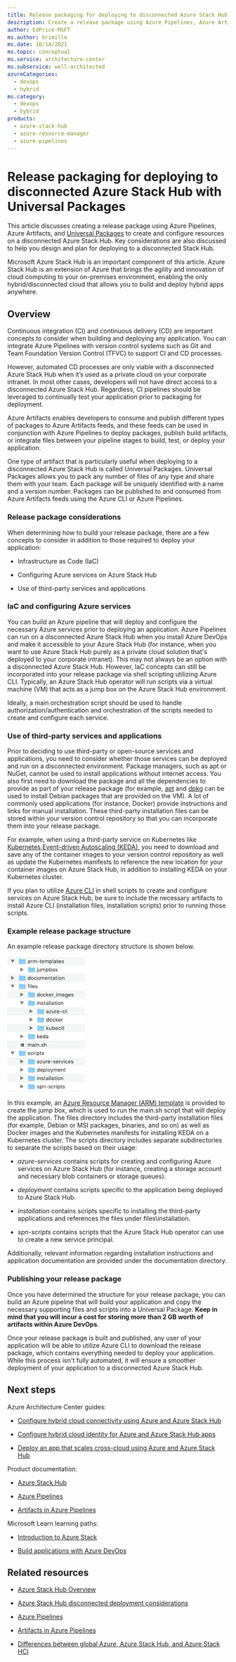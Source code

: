 ```yaml
---
title: Release packaging for deploying to disconnected Azure Stack Hub with Universal Packages
description: Create a release package using Azure Pipelines, Azure Artifacts, and Universal Packages to create and configure resources on a disconnected Azure Stack Hub
author: EdPrice-MSFT
ms.author: brimille
ms.date: 10/14/2021
ms.topic: conceptual
ms.service: architecture-center
ms.subservice: well-architected
azureCategories: 
  - devops
  - hybrid
ms.category: 
  - devops
  - hybrid
products:
  - azure-stack-hub
  - azure-resource-manager
  - azure-pipelines
---
```



# Release packaging for deploying to disconnected Azure Stack Hub with Universal Packages

This article discusses creating a release package using Azure Pipelines,
Azure Artifacts, and [Universal
Packages](/azure/devops/pipelines/artifacts/universal-packages?view=azure-devops&tabs=yaml)
to create and configure resources on a disconnected Azure Stack Hub. Key
considerations are also discussed to help you design and plan for deploying to a
disconnected Stack Hub.

Microsoft Azure Stack Hub is an important component of this article. Azure Stack
Hub is an extension of Azure that brings the agility and innovation of cloud
computing to your on-premises environment, enabling the only hybrid/disconnected
cloud that allows you to build and deploy hybrid apps anywhere.

## Overview

Continuous integration (CI) and continuous delivery (CD) are important concepts
to consider when building and deploying any application. You can integrate Azure
Pipelines with version control systems such as Git and Team Foundation Version
Control (TFVC) to support CI and CD processes.

However, automated CD processes are only viable with a disconnected Azure Stack
Hub when it’s used as a private cloud on your corporate intranet. In most other
cases, developers will not have direct access to a disconnected Azure Stack Hub.
Regardless, CI pipelines should be leveraged to continually test your
application prior to packaging for deployment.

Azure Artifacts enables developers to consume and publish different types of
packages to Azure Artifacts feeds, and these feeds can be used in conjunction
with Azure Pipelines to deploy packages, publish build artifacts, or integrate
files between your pipeline stages to build, test, or deploy your application.

One type of artifact that is particularly useful when deploying to a
disconnected Azure Stack Hub is called Universal Packages. Universal Packages
allows you to pack any number of files of any type and share them with your
team. Each package will be uniquely identified with a name and a version number.
Packages can be published to and consumed from Azure Artifacts feeds using the
Azure CLI or Azure Pipelines.

### Release package considerations

When determining how to build your release package, there are a few concepts to
consider in addition to those required to deploy your application:

- Infrastructure as Code (IaC)

- Configuring Azure services on Azure Stack Hub

- Use of third-party services and applications

### IaC and configuring Azure services

You can build an Azure pipeline that will deploy and configure the necessary
Azure services prior to deploying an application. Azure Pipelines can run on a
disconnected Azure Stack Hub when you install Azure DevOps and make it
accessible to your Azure Stack Hub (for instance, when you want to use Azure
Stack Hub purely as a private cloud solution that's deployed to your corporate
intranet). This may not always be an option with a disconnected Azure Stack Hub.
However, IaC concepts can still be incorporated into your release package via
shell scripting utilizing Azure CLI. Typically, an Azure Stack Hub operator will
run scripts via a virtual machine (VM) that acts as a jump box on the Azure
Stack Hub environment.

Ideally, a main orchestration script should be used to handle
authorization/authentication and orchestration of the scripts needed to create
and configure each service.

### Use of third-party services and applications

Prior to deciding to use third-party or open-source services and applications,
you need to consider whether those services can be deployed and run on a
disconnected environment. Package managers, such as apt or NuGet, cannot be used
to install applications without internet access. You also first need to download
the package and all the dependencies to provide as part of your release package
(for example, [apt](https://manpages.debian.org/stretch/apt/apt.8.en.html) and
[dpkg](https://man7.org/linux/man-pages/man1/dpkg.1.html) can be used to install
Debian packages that are provided on the VM). A lot of commonly used
applications (for instance, Docker) provide instructions and links for manual
installation. These third-party installation files can be stored within your
version control repository so that you can incorporate them into your release
package.

For example, when using a third-party service on Kubernetes like [Kubernetes
Event-driven Autoscaling (KEDA)](https://keda.sh/), you need to download and
save any of the container images to your version control repository as well as
update the Kubernetes manifests to reference the new location for your container
images on Azure Stack Hub, in addition to installing KEDA on your Kubernetes
cluster.

If you plan to utilize [Azure CLI](/cli/azure/)
in shell scripts to create and configure services on Azure Stack Hub, be sure to
include the necessary artifacts to install Azure CLI (installation files,
installation scripts) prior to running those scripts.

### Example release package structure

An example release package directory structure is shown below.

![Screenshot of release package directory structure](../_images/release-packaging-deploying-disconnected-azure-stack-hub-01.png)

In this example, an [Azure Resource Manager (ARM)
template](/azure/azure-resource-manager/templates/overview)
is provided to create the jump box, which is used to run the main.sh script that
will deploy the application. The files directory includes the third-party
installation files (for example, Debian or MSI packages, binaries, and so on) as
well as Docker images and the Kubernetes manifests for installing KEDA on a
Kubernetes cluster. The scripts directory includes separate subdirectories to
separate the scripts based on their usage:

- *azure-services* contains scripts for creating and configuring Azure
    services on Azure Stack Hub (for instance, creating a storage account and
    necessary blob containers or storage queues).

- *deployment* contains scripts specific to the application being deployed to
    Azure Stack Hub.

- *installation* contains scripts specific to installing the third-party
    applications and references the files under files\\installation.

- *spn-scripts* contains scripts that the Azure Stack Hub operator can use to
    create a new service principal.

Additionally, relevant information regarding installation instructions and
application documentation are provided under the documentation directory.

### Publishing your release package

Once you have determined the structure for your release package, you can build
an Azure pipeline that will build your application and copy the necessary
supporting files and scripts into a Universal Package. **Keep in mind that you
will incur a cost for storing more than 2 GB worth of artifacts within Azure
DevOps**.

Once your release package is built and published, any user of your application
will be able to utilize Azure CLI to download the release package, which
contains everything needed to deploy your application. While this process isn't
fully automated, it will ensure a smoother deployment of your application to a
disconnected Azure Stack Hub.

## Next steps

Azure Architecture Center guides:

- [Configure hybrid cloud connectivity using Azure and Azure Stack
    Hub](/azure/architecture/hybrid/deployments/solution-deployment-guide-connectivity)

- [Configure hybrid cloud identity for Azure and Azure Stack Hub
    apps](/azure/architecture/hybrid/deployments/solution-deployment-guide-identity)

- [Deploy an app that scales cross-cloud using Azure and Azure Stack
    Hub](/azure/architecture/hybrid/deployments/solution-deployment-guide-cross-cloud-scaling)

Product documentation:

- [Azure Stack
    Hub](https://azure.microsoft.com/products/azure-stack/hub/#overview)

- [Azure
    Pipelines](/azure/devops/pipelines/get-started/what-is-azure-pipelines?view=azure-devops)

- [Artifacts in Azure
    Pipelines](/azure/devops/pipelines/artifacts/artifacts-overview?view=azure-devops&tabs=nuget)

Microsoft Learn learning paths:

- [Introduction to Azure
    Stack](/learn/modules/intro-to-azure-stack/)

- [Build applications with Azure
    DevOps](/learn/paths/build-applications-with-azure-devops/)

## Related resources

- [Azure Stack Hub
    Overview](/azure-stack/operator/azure-stack-overview?view=azs-2102)

- [Azure Stack Hub disconnected deployment
    considerations](/azure-stack/operator/azure-stack-disconnected-deployment?view=azs-2102)

- [Azure
    Pipelines](/azure/devops/pipelines/?view=azure-devops)

- [Artifacts in Azure
    Pipelines](/azure/devops/pipelines/artifacts/artifacts-overview?view=azure-devops&tabs=nuget)

- [Differences between global Azure, Azure Stack Hub, and Azure Stack
    HCI](/azure-stack/operator/compare-azure-azure-stack?view=azs-2102)
